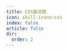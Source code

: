 ```yaml
---
title: CSS面试题
icon: skill-icons:css
index: false
article: false
dir:
  order: 2
---
```


<Catalog />